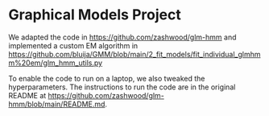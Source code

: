 # Graphical Models Project

We adapted the code in https://github.com/zashwood/glm-hmm and implemented a custom EM algorithm in https://github.com/bluija/GMM/blob/main/2_fit_models/fit_individual_glmhmm%20em/glm_hmm_utils.py 

To enable the code to run on a laptop, we also tweaked the hyperparameters. The instructions to run the code are in the original README at https://github.com/zashwood/glm-hmm/blob/main/README.md. 
